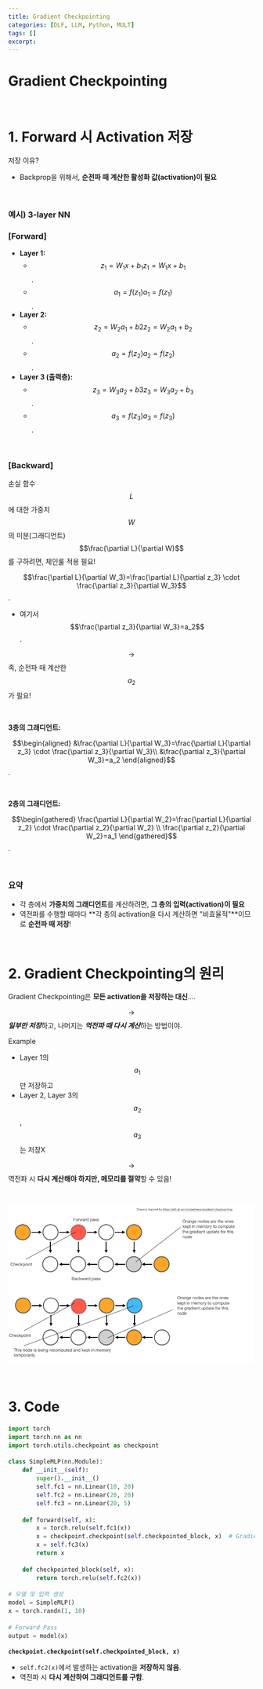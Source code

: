 ```yaml
---
title: Gradient Checkpointing
categories: [DLF, LLM, Python, MULT]
tags: []
excerpt: 
---
```


<script src="https://cdn.mathjax.org/mathjax/latest/MathJax.js?config=TeX-AMS-MML_HTMLorMML" type="text/javascript"></script>

# Gradient Checkpointing

<br>

# 1. Forward 시 Activation 저장

저장 이유?

- Backprop을 위해서, **순전파 때 계산한 활성화 값(activation)이 필요**

<br>

### 예시) 3-layer NN

### [Forward]

- **Layer 1:**
  - $$z_1=W_1x+b_1z_1 = W_1 x + b_1$$.
  - $$a_1=f(z_1)a_1 = f(z_1)$$.
- **Layer 2:**
  - $$z_2=W_2a_1+b2z_2 = W_2 a_1 + b_2$$.
  - $$a_2=f(z_2)a_2 = f(z_2)$$.
- **Layer 3 (출력층):**
  - $$z_3=W_3a_2+b3z_3 = W_3 a_2 + b_3$$.
  - $$a_3=f(z_3)a_3 = f(z_3)$$.

<br>

### [Backward]

손실 함수 $$L$$ 에 대한 가중치 $$W$$ 의 미분(그래디언트) $$\frac{\partial L}{\partial W}$$ 를 구하려면, 체인룰 적용 필요!

$$\frac{\partial L}{\partial W_3}=\frac{\partial L}{\partial z_3} \cdot \frac{\partial z_3}{\partial W_3}$$.

- 여기서 $$\frac{\partial z_3}{\partial W_3}=a_2$$.

$$\rightarrow$$ 족, 순전파 때 계산한 $$a_2$$ 가 필요!

<br>

**3층의 그래디언트:**

$$\begin{aligned}
&\frac{\partial L}{\partial W_3}=\frac{\partial L}{\partial z_3} \cdot \frac{\partial z_3}{\partial W_3}\\
&\frac{\partial z_3}{\partial W_3}=a_2
\end{aligned}$$.

<br>

**2층의 그래디언트:**

$$\begin{gathered}
\frac{\partial L}{\partial W_2}=\frac{\partial L}{\partial z_2} \cdot \frac{\partial z_2}{\partial W_2} \\
\frac{\partial z_2}{\partial W_2}=a_1
\end{gathered}$$.

<br>

### 요약

- 각 층에서 **가중치의 그래디언트**를 계산하려면, **그 층의 입력(activation)이 필요**
- 역전파를 수행할 때마다 **각 층의 activation을 다시 계산하면 "비효율적"**이므로 **순전파 때 저장**!

<br>

# 2. Gradient Checkpointing의 원리

Gradient Checkpointing은 **모든 activation을 저장하는 대신**....

$$\rightarrow$$ ***일부만 저장***하고, 나머지는 ***역전파 때 다시 계산***하는 방법이야.

Example

- Layer 1의 $$a_1$$ 만 저장하고
- Layer 2, Layer 3의 $$a_2$$, $$a_3$$ 는 저장X

$$\rightarrow$$ 역전파 시 **다시 계산해야 하지만, 메모리를 절약**할 수 있음!

<br>

![figure2](/assets/img/llm/img503.png)

<br>

# 3. Code

```python
import torch
import torch.nn as nn
import torch.utils.checkpoint as checkpoint

class SimpleMLP(nn.Module):
    def __init__(self):
        super().__init__()
        self.fc1 = nn.Linear(10, 20)
        self.fc2 = nn.Linear(20, 20)
        self.fc3 = nn.Linear(20, 5)

    def forward(self, x):
        x = torch.relu(self.fc1(x))  
        x = checkpoint.checkpoint(self.checkpointed_block, x)  # Gradient Checkpoint 적용
        x = self.fc3(x)
        return x

    def checkpointed_block(self, x):
        return torch.relu(self.fc2(x))  

# 모델 및 입력 생성
model = SimpleMLP()
x = torch.randn(1, 10)

# Forward Pass
output = model(x)

```

 **`checkpoint.checkpoint(self.checkpointed_block, x)`**

- `self.fc2(x)`에서 발생하는 activation을 **저장하지 않음**.
- 역전파 시 **다시 계산하여 그래디언트를 구함**.
